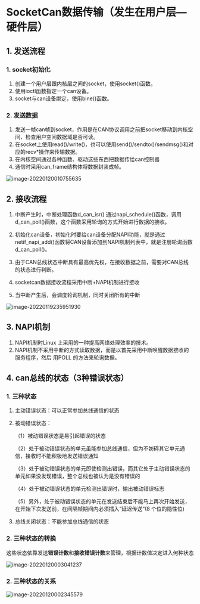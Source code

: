 # SocketCan数据传输（发生在用户层—硬件层）

## 1. 发送流程

### 1. socket初始化

1. 创建一个用户层跟内核层之间的socket，使用socket()函数。
2. 使用ioctl函数指定一个can设备。
3. socket与can设备绑定，使用bine()函数。

### 2. 发送数据

1. 发送一帧can帧到socket，作用是在CAN协议调用之前把socket移动到内核空间、检查用户空间数据域是否可读。
2. 在socket上使用read()/write()，也可以使用send()/sendto()/sendmsg()和对应的recv*操作来传输数据。
3. 在内核空间通过各种函数、驱动这些东西把数据传给can控制器
4. 通信时采用can_frame结构体将数据封装成帧。

![image-20220120010755635](/home/guanlin/Desktop/typora-user-image/image-20220120010755635.png)

## 2. 接收流程

1. 中断产生时，中断处理函数d_can_isr() 通过napi_schedule()函数，调用d_can_poll()函数，这个函数采用轮询的方式开始进行数据的接收。
2. 初始化can设备，初始化时要给can设备分配NAPI功能，就是通过netif_napi_add()函数将CAN设备添加到NAPI机制列表中，就是注册轮询函数d_can_poll()。

3. 由于CAN总线状态中断具有最高优先权，在接收数据之前，需要对CAN总线的状态进行判断。

4. socketcan数据接收流程采用中断+NAPI机制进行接收

5. 当中断产生后，会调度轮询机制，同时关闭所有的中断

![image-20220119235951930](/home/guanlin/docs/study_note/socketcan数据传输.assets/image-20220119235951930.png)

## 3. NAPI机制

1. NAPI机制时Linux 上采用的一种提高网络处理效率的技术。
2. NAPI机制不采用中断的方式读取数据，而是以首先采用中断唤醒数据接收的服务程序，然后 用POLL 的方法来轮询数据。

## 4. can总线的状态（3种错误状态）

### 1. 三种状态

1. 主动错误状态：可以正常参加总线通信的状态

2. 被动错误状态：

   （1）被动错误状态是易引起错误的状态

   （2）处于被动错误状态的单元虽能参加总线通信，但为不妨碍其它单元通信，接收时不能积极地发送错误通知

   （3）处于被动错误状态的单元即使检测出错误，而其它处于主动错误状态的单元如果没发现错误，整个总线也被认为是没有错误的

   （4）处于被动错误状态的单元检测出错误时，输出被动错误标志

   （5）另外，处于被动错误状态的单元在发送结束后不能马上再次开始发送，在开始下次发送前，在间隔帧期间内必须插入“延迟传送”(8 个位的隐性位)

3. 总线关闭状态：不能参加总线通信的状态

### 2. 三种状态的转换

这些状态依靠发送**错误计数**和**接收错误计数**来管理，根据计数值决定进入何种状态

![image-20220120003041237](/home/chen/Desktop/typora-user-image/image-20220120003041237.png)

### 2. 三种状态的关系

![image-20220120002345579](/home/chen/Desktop/typora-user-image/image-20220120002345579.png)

### 

